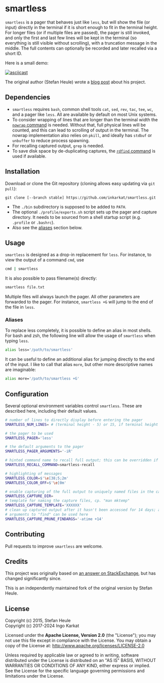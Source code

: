 # smartless

`smartless` is a pager that behaves just like `less`, but will show the file (or input) directly in the terminal if it is short enough to fit in the terminal height. For longer files (or if multiple files are passed), the pager is still invoked, and only the first and last few lines will be kept in the terminal (so everything is still visible without scrolling), with a truncation message in the middle. The full contents can optionally be recorded and later recalled via a short ID.

Here is a small demo:

[![asciicast](https://asciinema.org/a/680606.svg)](https://asciinema.org/a/680606)

The original author (Stefan Heule) wrote a [blog post](http://stefanheule.com/blog/posts/2015-06-07/smartless-a-better-pager-for-small-and-large-inputs/) about his project.

## Dependencies

- `smartless` requires `bash`, common shell tools `cat`, `sed`, `rev`, `tac`, `tee`, `wc`, and a pager like `less`. All are available by default on most Unix systems.
- To consider wrapping of lines that are longer than the terminal width the [`nowrap` command](https://github.com/goodell/nowrap) is needed. Without that, full physical lines will be counted, and this can lead to scrolling of output in the terminal. The nowrap implementation also relies on `pkill`, and ideally has `stdbuf` or `unbuffer` to reduce process spawning.
- For recalling captured output, `grep` is needed.
- To save disk space by de-duplicating captures, the [`rdfind` command](https://rdfind.pauldreik.se/) is used if available.

## Installation

Download or clone the Git repository (cloning allows easy updating via `git pull`):

    git clone [--branch stable] https://github.com/inkarkat/smartless.git

- The `./bin` subdirectory is supposed to be added to `PATH`.
- The optional `./profile/exports.sh` script sets up the pager and capture directory. It needs to be sourced from a shell startup script (e.g. `.profile` or `.bashrc`).
- Also see the [aliases](#aliases) section below.

## Usage

`smartless` is designed as a drop-in replacement for `less`.  For instance, to view the output of a command `cmd`, use

```bash
cmd | smartless
```

It is also possible to pass filename(s) directly:

```bash
smartless file.txt
```

Multiple files will always launch the pager. All other parameters are forwarded to the pager. For instance, `smartless +G` will jump to the end of the file in `less`.

### Aliases

To replace less completely, it is possible to define an alias in most shells. For bash and zsh, the following line will allow the usage of `smartless` when typing `less`.

```bash
alias less='/path/to/smartless'
```

It can be useful to define an additional alias for jumping directly to the end of the input. I like to call that alias `more`, but other more descriptive names are imaginable:

```bash
alias more='/path/to/smartless +G'
```

## Configuration

Several optional environment variables control `smartless`. These are described here, including their default values.

```bash
# number of lines to directly display before entering the pager
SMARTLESS_NUM_LINES= # (terminal height - 5) or 15, if terminal height cannot be discovered automatically

# the pager to be used
SMARTLESS_PAGER='less'

# the default arguments to the pager
SMARTLESS_PAGER_ARGUMENTS='-iR'

# hinted command name to recall full output; this can be overridden if you define a shorter alias and want to use that in the truncation message
SMARTLESS_RECALL_COMMAND=smartless-recall

# highlighting of messages
SMARTLESS_COLOR=$'\e[38;5;2m'
SMARTLESS_COLOR_OFF=$'\e[0m'

# enable capturing of the full output to uniquely named files in the capture directory
SMARTLESS_CAPTURE_DIR=
# template for naming the capture files, cp. "man mktemp"
SMARTLESS_CAPTURE_TEMPLATE='XXXXXX'
# clean up captured output after it hasn't been accessed for 14 days; any
# arguments to "find" can be used here
SMARTLESS_CAPTURE_PRUNE_FINDARGS='-atime +14'
```

## Contributing

Pull requests to improve `smartless` are welcome.

## Credits

This project was originally based on [an answer on StackExchange](http://unix.stackexchange.com/questions/107315/), but has changed significantly since.

This is an independently maintained fork of the original version by Stefan Heule.

## License

Copyright (c) 2015, Stefan Heule \
Copyright (c) 2017-2024 Ingo Karkat

 Licensed under the **Apache License, Version 2.0** (the "License");
you may not use this file except in compliance with the License.
You may obtain a copy of the License at: http://www.apache.org/licenses/LICENSE-2.0

Unless required by applicable law or agreed to in writing,
software distributed under the License is distributed on an "AS IS" BASIS,
WITHOUT WARRANTIES OR CONDITIONS OF ANY KIND, either express or implied.
See the License for the specific language governing permissions and limitations under the License.
